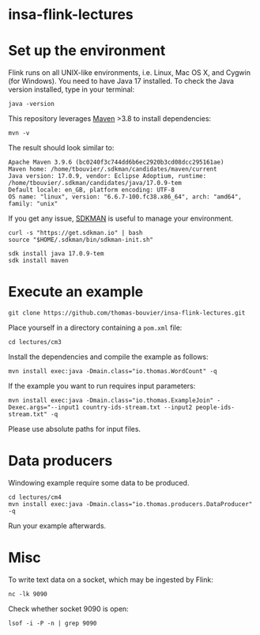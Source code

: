 # insa-flink-lectures

# Set up the environment

Flink runs on all UNIX-like environments, i.e. Linux, Mac OS X, and Cygwin (for Windows). You need to have Java 17 installed. To check the Java version installed, type in your terminal:

```
java -version
```

This repository leverages [Maven](https://maven.apache.org/install.html) >3.8 to install dependencies:

```
mvn -v
```

The result should look similar to:

```
Apache Maven 3.9.6 (bc0240f3c744dd6b6ec2920b3cd08dcc295161ae)
Maven home: /home/tbouvier/.sdkman/candidates/maven/current
Java version: 17.0.9, vendor: Eclipse Adoptium, runtime: /home/tbouvier/.sdkman/candidates/java/17.0.9-tem
Default locale: en_GB, platform encoding: UTF-8
OS name: "linux", version: "6.6.7-100.fc38.x86_64", arch: "amd64", family: "unix"
```

If you get any issue, [SDKMAN](https://sdkman.io/usage) is useful to manage your environment.

```
curl -s "https://get.sdkman.io" | bash
source "$HOME/.sdkman/bin/sdkman-init.sh"

sdk install java 17.0.9-tem
sdk install maven
```

# Execute an example

```
git clone https://github.com/thomas-bouvier/insa-flink-lectures.git
```

Place yourself in a directory containing a `pom.xml` file:

```
cd lectures/cm3
```

Install the dependencies and compile the example as follows:

```
mvn install exec:java -Dmain.class="io.thomas.WordCount" -q
```

If the example you want to run requires input parameters:

```
mvn install exec:java -Dmain.class="io.thomas.ExampleJoin" -Dexec.args="--input1 country-ids-stream.txt --input2 people-ids-stream.txt" -q
```

Please use absolute paths for input files.

# Data producers

Windowing example require some data to be produced.

```
cd lectures/cm4
mvn install exec:java -Dmain.class="io.thomas.producers.DataProducer" -q
```

Run your example afterwards.

# Misc

To write text data on a socket, which may be ingested by Flink:

```
nc -lk 9090
```

Check whether socket 9090 is open:

```
lsof -i -P -n | grep 9090
```
